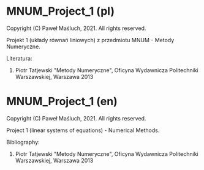 # MNUM_Project_1 (pl)

Copyright (C) Paweł Maśluch, 2021. All rights reserved.

Projekt 1 (układy równań liniowych) z przedmiotu MNUM - Metody Numeryczne.

Literatura:
1) Piotr Tatjewski "Metody Numeryczne", Oficyna Wydawnicza Politechniki Warszawskiej, Warszawa 2013

# MNUM_Project_1 (en)

Copyright (C) Paweł Maśluch, 2021. All rights reserved.

Project 1 (linear systems of equations) - Numerical Methods.

Bibliography:
1) Piotr Tatjewski "Metody Numeryczne", Oficyna Wydawnicza Politechniki Warszawskiej, Warszawa 2013


